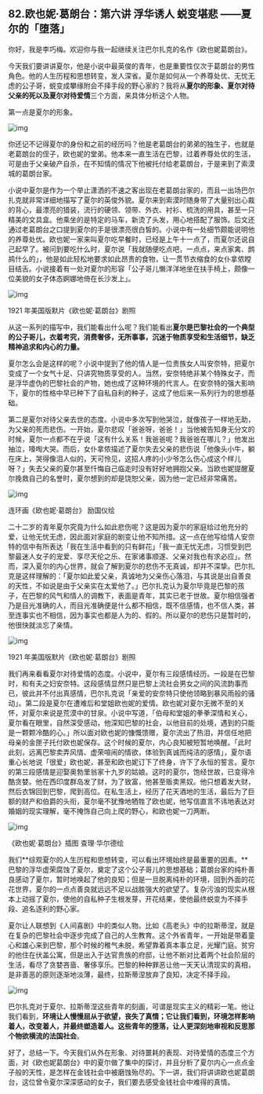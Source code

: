 ## 82.欧也妮·葛朗台：第六讲 浮华诱人 蜕变堪悲 ——夏尔的「堕落」

你好，我是李巧梅。欢迎你与我一起继续关注巴尔扎克的名作《欧也妮葛朗台》。


今天我们要讲讲夏尔，他是小说中最英俊的青年，也是重要性仅次于葛朗台的男性角色。他的人生历程和思想转变，发人深省。夏尔是如何从一个养尊处优、无忧无虑的公子哥，蜕变成攀缘附会不择手段的野心家的？我将从**夏尔的形象、夏尔对待父亲的死以及夏尔对待爱情**三个方面，来具体分析这个人物。


第一点是夏尔的形象。


  



![img](https://pic2.zhimg.com/v2-8b9536f82d5ae0f0b531ba6eb257083e.webp)

  



你还记不记得夏尔的身份和之前的经历吗？他是老葛朗台的弟弟的独生子，也就是老葛朗台的侄子，欧也妮的堂弟。他本来一直生活在巴黎，过着养尊处优的生活，可是由于父亲破产自杀，在不知情的情况下他被托付给老葛朗台，于是来到了索漠城的葛朗台家。


小说中夏尔是作为一个举止潇洒的不速之客出现在老葛朗台家的，而且一出场巴尔扎克就非常详细地描写了夏尔的英俊外貌。夏尔来到索漠时随身带了大量别出心裁的背心，最漂亮的猎装，流行的硬领、领带、外衣、衬衫、梳洗的用具，甚至一只精美的文具盒。他乘坐的是特定的马车，新烫了头发，用心地搭配了服饰。后文还通过老葛朗台之口提到夏尔的手是很漂亮很白皙的。小说中有一处细节颇能说明他的养尊处优。欧也妮一家来叫夏尔吃早餐时，已经是上午十一点了，而夏尔还说自己起早了。被问到要吃什么时，夏尔说「我就随便吃点吧，一点点，来点家禽、鹧鸪什么的」，他是如此轻松地要求如此昂贵的食物，让一贯节衣缩食的女仆拿侬瞠目结舌。小说接着有一处对夏尔的形容「公子哥儿懒洋洋地坐在扶手椅上，颇像一位美貌的女子体态婀娜地倚在长沙发上」。


  



![img](https://pic4.zhimg.com/v2-570836544b5efdd15a9e790efcec6de9.webp)

  



1921 年美国版默片《欧也妮·葛朗台》剧照


从这一系列的描写中，我们能看出什么呢？我们能看出**夏尔是巴黎社会的一个典型的公子哥儿，衣着考究，消费奢侈，无所事事，沉迷于物质享受和生活细节，缺乏精神追求和内心的力量。**


夏尔怎么会是这样的呢？小说中提到了他的情人是一位贵族女人叫安奈特，把夏尔变成了一个女气十足、只讲究物质享受的人。当然，安奈特绝非某个特殊女子，而是浮华虚伪的巴黎社会的产物，她也成了这种环境的代言人。在安奈特的强大影响下，夏尔的性格中早已种下了自私自利的种子，这成了他后来一系列行为的思想基础。


第二是夏尔对待父亲去世的态度。小说中多次写到他哭泣，就像孩子一样地无助，为父亲的死而悲伤。一开始，夏尔悲叹「爸爸呀，爸爸！」当他被告知身无分文的时候，夏尔一点都不在乎说「这有什么关系！我爸爸呢？我爸爸在哪儿？」他发出抽泣，嚎啕大哭。而后，女仆拿侬描述了夏尔失去父亲的悲伤说「他像头小牛，躺在床上，哭得像泪人似的，天可怜见，这招人疼的小少爷怎么伤心成这个样儿呀？」失去父亲的夏尔甚至忏悔自己临走时没有好好地拥抱父亲。当欧也妮提醒夏尔挽救自己的名誉时，夏尔想到的却是饶恕父亲，因为他一定已经非常痛苦。


  



![img](https://pic1.zhimg.com/v2-cee04ad833d28e364b5bc9d28a99f6f6.webp)

  



连环画《欧也妮·葛朗台》 励国仪绘


二十二岁的青年夏尔究竟为什么如此悲伤呢？这是因为夏尔的家庭给过他充分的爱，让他无忧无虑，因此面对家庭的剧变让他不知所措。这一点在他写给情人安奈特的信中有所表达「我在生活中看到的只有鲜花」「我一直无忧无虑，习惯受到巴黎最迷人女子的宠爱、享尽天伦之乐、在家诸事顺遂、父亲对我也有求必应」。然而，深入夏尔的内心世界，就会了解到夏尔的悲伤不无真诚，却并不深挚。巴尔扎克是这样理解的：「夏尔如此爱父亲，真诚地为父亲伤心落泪，与其说是出自善良的天性，不如说是由于父亲实在太爱他了。」巴尔扎克认为夏尔毕竟是巴黎的孩子，在巴黎的风气和情人的调教下，表面是青年，其实已老于世故。夏尔相信强者乃是目光准确的人，而目光准确便是什么都不相信，既不信感情，也不信人类，甚至连事实也不相信，因为事实也都是人为的、假的。所以夏尔的悲伤只是暂时的，他很快就淡忘了亲情。


  



![img](https://pic3.zhimg.com/v2-ca29a728e88bf67e41d7bc250d5a5b62.webp)

  



1921 年美国版默片《欧也妮·葛朗台》剧照


我们再来看看夏尔对待爱情的态度。小说中，夏尔有三段感情经历。一段是在巴黎时，和有夫之妇安奈特。这段感情显然只是巴黎上流社会男女之间的风流韵事而已，彼此并不付出真感情，巴尔扎克说「亲爱的安奈特只使他领略到暴风雨般的骚动」。第二段是夏尔在遭难后和堂姐欧也妮的爱情。欧也妮对夏尔无微不至的关怀，对夏尔来说是荒漠中的甘泉。小说中写道，「伯母和堂姐的拳拳深情和关心，夏尔看在眼里，自然深受感动，他深知巴黎的社会，以他目前的处境，遇到的只能是一颗颗冷酷的心。」所以面对欧也妮的慷慨馈赠，夏尔流出了热泪，并信任地把母亲的金匣子托付欧也妮保存。这个时候的夏尔，内心良知被短暂地唤醒。「此时此刻，远离巴黎卖弄风情、虚荣喧闹的情欲，体验到真诚而纯洁的感情」，夏尔语重心长地说「很爱」欧也妮，甚至和欧也妮订下了终身，许下了永恒的誓言。夏尔的第三段感情是迎娶奥勃里翁家十九岁的姑娘。这时的夏尔，饱经世故，已变得冷酷贪婪。他在西印度群岛发了财，为了致富，他甚至贩卖黑奴。他只想着发大财，然后衣锦回到巴黎，爬到高位。在私生活上，经历了花天酒地的生活，最后为了巨额的财产和伯爵的头衔，夏尔毫不犹豫地牺牲了欧也妮，他写信直言不讳地表达对婚姻的现实理解，毫不掩饰自己向上爬的野心，和欧也妮一刀两断。


  



![img](https://pic3.zhimg.com/v2-0da8f3c95bf1f13daed89a0cffa7a140.webp)

  



《欧也妮·葛朗台》插图 查理·华尔德绘


我们**综观夏尔的人生历程和思想转变，可以看出环境始终是最重要的因素。**巴黎的浮华虚荣腐蚀了夏尔，奠定了这个公子哥儿的思想基础；葛朗台家的纯朴善良感动了夏尔，暂时地唤起了他的良知；但是一旦脱离纯朴的环境，回到外面的花花世界，夏尔的一点点善良就远远不足以战胜强大的欲望了。复杂污浊的现实从根本上动摇了夏尔，使他的自私种子生根发芽，开花结果，使他最终蜕变为不择手段、追名逐利的野心家。


夏尔让人联想到《人间喜剧》中的类似人物。比如《高老头》中的拉斯蒂涅，就是在复杂的巴黎社会中逐步完成了自己的人生教育。这个外省青年，一开始是带着童心和雄心来到巴黎，那个时候的稚气未脱，希望靠着真本事立足，光耀门庭。贫穷的他住在伏盖公寓，但是出入于达官贵族的府邸，让他不断对比着两个社会阶层的生活，看尽了贪婪吝啬、奢侈享乐。巴黎的种种罪恶让他一天天认清现实的真相，是非善恶的原则逐渐地淡薄，最终，拉斯蒂涅放弃了良知，决定不择手段。


  



![img](https://pic4.zhimg.com/v2-939315879bbf6ef9cdc51c74e595f731.webp)

  



巴尔扎克对于夏尔、拉斯蒂涅这些青年的刻画，可谓是现实主义的精彩一笔。他让我们看到，**环境让人慢慢屈从于欲望，丧失了真情；它让我们看到，环境怎样影响着人，改变着人，并最终塑造着人。这些青年的堕落，让人更深刻地审视和反思那个物欲横流的法国社会**。


好了，总结一下。今天我们从外在形象、对待噩耗的表现、对待爱情的态度三个方面，对《欧也妮葛朗台》中的夏尔做了集中的探讨，并且分析了夏尔内心一点点金子般的天性，是怎样在金钱社会中被磨蚀殆尽的。下一讲，我们将讲讲欧也妮葛朗台，这位曾令夏尔深深感动的女子，我们要去感受金钱社会中难得的真情。

